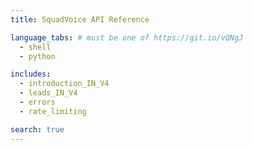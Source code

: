 ```yaml
---
title: SquadVoice API Reference

language_tabs: # must be one of https://git.io/vQNgJ
  - shell
  - python

includes:
  - introduction_IN_V4
  - leads_IN_V4
  - errors
  - rate_limiting

search: true
---
```

